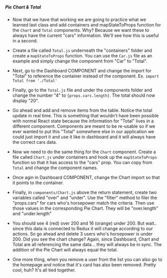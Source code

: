 

##### Pie Chart & Total

- Now that we have that working we are going to practice what we learned last class and add containers and mapStateToProps function for the `Chart` and `Total` components. Why? Because we want these to always have the current "cars" information. We'll see how this is useful in a second.

- Create a file called `Total.js` underneath the "containers" folder and create a `mapStateToProps` function. You can use the `Car.js` file as an example and simply change the component from "Car" to "Total".

- Next, go to the Dashboard COMPONENT and change the import for "Total" to reference the container instead of the component. Ex. `import Total from './Total'`

- Finally, go to the `Total.js` file and under the components folder and change the number "4" to `{props.cars.length}`. The total should now display "20".

- Go ahead and add and remove items from the table. Notice the total update in real time. This is something that wouldn't have been possible with normal React state because the information for "Total" lives in a different component. Components are meant to be re-usable so if we ever wanted to put this "Total" somewhere else in our application we could just import it and use it like in dashboard and it will always have the correct cars data.

- Now we need to do the same thing for the `Chart` component. Create a file called `Chart.js` under containers and hook up the `mapStateToProps` function so that it has access to the "cars" prop. You can copy from `Total` and change the component names.

- Once agin in Dashboard COMPONENT, change the Chart import so that it points to the container.

- Finally, in `components/Chart.js` above the return statement, create two variables called "over" and "under". Use the "filter" method to filer the "props.cars" for cars who's horsepower match the criteria. Then use those values in the corresponding Pie Chart. They will be "over.length" and "under.length"

- You should see 4 (red) over 200 and 16 (orange) under 200. But wait.. since this data is connected to Redux it will change according to our actions. So go ahead and delete 3 users who's horsepower is under 200. Did you see the chart change? Again, since Dashboard, Chart and Total are all referencing the same data... they will always be in sync. The addition of the Pie Chart will always equal the total.

- One more thing, when you remove a user from the list you can also go to the homepage and notice that it's card has also been removed. Pretty cool, huh? It's all tied together.
